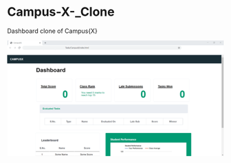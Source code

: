 # Campus-X-_Clone
Dashboard clone of Campus{X}

![alt text](https://github.com/Shalini21c/Campus-X-_Clone/blob/master/img.png)
